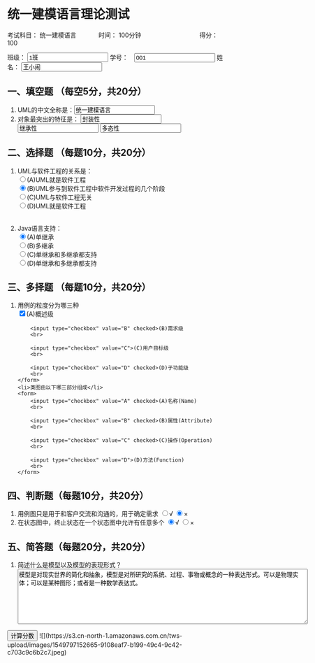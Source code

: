 <!DOCTYPE html>
<html lang="en">
<head>
    <meta charset="UTF-8">
    <title>统一建模语言理论测试</title>
</head>
<body>
<h1>统一建模语言理论测试</h1>
<div>
    <p>考试科目： 统一建模语言 &nbsp &nbsp &nbsp &nbsp &nbsp &nbsp
        时间： 100分钟 &nbsp &nbsp &nbsp &nbsp &nbsp &nbsp &nbsp
        &nbsp &nbsp &nbsp &nbsp &nbsp &nbsp &nbsp &nbsp &nbsp &nbsp得分： 100</p>
    <p>班级： <input type="text" value="1班">
        学号：　<input type="text" value="001">
        姓名： <input type="text" value="王小闹">
    </p>
</div>
<h2>一、填空题 （每空5分，共20分）</h2>
<ol>
    <li>UML的中文全称是：<input type="text" value="统一建模语言"></li>
    <li>对象最突出的特征是：
        <input type="text" value="封装性">
        <input type="text" value="继承性">
        <input type="text" value="多态性">
    </li>
</ol>
<h2>二、选择题 （每题10分，共20分）</h2>
<ol>
    <li>UML与软件工程的关系是：
        <form>
            <input type="radio" value="A">(A)UML就是软件工程
            <br>
            <input type="radio" value="B" checked>(B)UML参与到软件工程中软件开发过程的几个阶段
            <br>
            <input type="radio" value="C">(C)UML与软件工程无关
            <br>
            <input type="radio" value="D">(D)UML就是软件工程
        </form>
        </select>
    </li>
    <br>
    <li>Java语言支持：
        <form>
            <input type="radio" value="A" checked>(A)单继承
            <br>
            <input type="radio" value="B">(B)多继承
            <br>
            <input type="radio" value="C">(C)单继承和多继承都支持
            <br>
            <input type="radio" value="D">(D)单继承和多继承都支持
        </form>
    </li>

</ol>

<h2>三、多择题 （每题10分，共20分）</h2>
<ol>
    <li>用例的粒度分为哪三种</li>
    <form>
        <input type="checkbox" value="A" checked>(A)概述级
        <br>

        <input type="checkbox" value="B" checked>(B)需求级
        <br>

        <input type="checkbox" value="C">(C)用户目标级
        <br>

        <input type="checkbox" value="D" checked>(D)子功能级
        <br>
    </form>
    <li>类图由以下哪三部分组成</li>
    <form>
        <input type="checkbox" value="A" checked>(A)名称(Name)
        <br>

        <input type="checkbox" value="B" checked>(B)属性(Attribute)
        <br>

        <input type="checkbox" value="C" checked>(C)操作(Operation)
        <br>

        <input type="checkbox" value="D">(D)方法(Function)
        <br>
    </form>

</ol>

<h2>四、判断题（每题10分，共20分）</h2>
<ol>
    <li>用例图只是用于和客户交流和沟通的，用于确定需求
        <input type="radio">√
        <input type="radio" checked>×
    </li>
    <li>在状态图中，终止状态在一个状态图中允许有任意多个
        <input type="radio" checked>√
        <input type="radio">×
    </li>
</ol>

<h2>五、简答题（每题20分，共20分）</h2>
<ol>
    <li>简述什么是模型以及模型的表现形式？</li>
    <textarea rows="8" cols="80">模型是对现实世界的简化和抽象，模型是对所研究的系统、过程、事物或概念的一种表达形式。可以是物理实体；可以是某种图形；或者是一种数学表达式。
    </textarea>
</ol>
<button>计算分数</button>

</body>
</html>
![](https://s3.cn-north-1.amazonaws.com.cn/tws-upload/images/1549797152665-9108eaf7-b199-49c4-9c42-c703c9c6b2c7.jpeg)